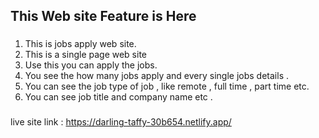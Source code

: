 ## This Web site Feature is Here ##
###
1. This is jobs apply web site. 
2. This is a single page web site 
3. Use this you can apply the jobs.  
4. You see the how many jobs apply and every single jobs details .
5. You can see the job type of job , like remote , full time , part time etc. 
6. You can see job title and company name etc . 
###

live site link : https://darling-taffy-30b654.netlify.app/